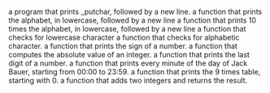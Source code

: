 a program that prints _putchar, followed by a new line.
a function that prints the alphabet, in lowercase, followed by a new line
a function that prints 10 times the alphabet, in lowercase, followed by a new line
a function that checks for lowercase character
a function that checks for alphabetic character.
a function that prints the sign of a number.
a function that computes the absolute value of an integer.
a function that prints the last digit of a number. 
a function that prints every minute of the day of Jack Bauer, starting from 00:00 to 23:59.
a function that prints the 9 times table, starting with 0.
a function that adds two integers and returns the result.
